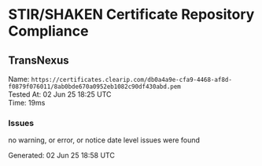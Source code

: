 # STIR/SHAKEN Certificate Repository Compliance

## TransNexus

Name: `https://certificates.clearip.com/db0a4a9e-cfa9-4468-af8d-f0879f076011/8ab0bde670a0952eb1082c90df430abd.pem`\
Tested At: 02 Jun 25 18:25 UTC\
Time: 19ms

### Issues

no warning, or error, or notice date level issues were found

Generated: 02 Jun 25 18:58 UTC